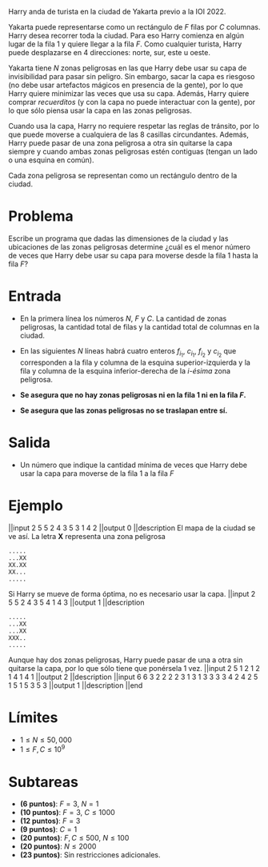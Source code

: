 Harry anda de turista en la ciudad de Yakarta previo a la IOI 2022.

Yakarta puede representarse como un rectángulo de $F$ filas por $C$ columnas. Harry desea recorrer toda la ciudad. Para eso Harry comienza en algún lugar de la fila $1$ y quiere llegar a la fila $F$. Como cualquier turista, Harry puede desplazarse en 4 direcciones: norte, sur, este u oeste.

Yakarta tiene $N$ zonas peligrosas en las que Harry debe usar su capa de invisibilidad para pasar sin peligro. Sin embargo, sacar la capa es riesgoso (no debe usar artefactos mágicos en presencia de la gente), por lo que Harry quiere minimizar las veces que usa su capa. Además, Harry quiere comprar _recuerditos_ (y con la capa no puede interactuar con la gente), por lo que sólo piensa usar la capa en las zonas peligrosas.

Cuando usa la capa, Harry no requiere respetar las reglas de tránsito, por lo que puede moverse a cualquiera de las 8 casillas circundantes. Además, Harry puede pasar de una zona peligrosa a otra sin quitarse la capa siempre y cuando ambas zonas peligrosas estén contiguas (tengan un lado o una esquina en común).

Cada zona peligrosa se representan como un rectángulo dentro de la ciudad.

# Problema

Escribe un programa que dadas las dimensiones de la ciudad y las ubicaciones de las zonas peligrosas determine ¿cuál es el menor número de veces que Harry debe usar su capa para moverse desde la fila $1$ hasta la fila $F$?

# Entrada

- En la primera línea los números $N$, $F$ y $C$. La cantidad de zonas peligrosas, la cantidad total de filas y la cantidad total de columnas en la ciudad.
- En las siguientes $N$ líneas habrá cuatro enteros $f_{i_1}$, $c_{i_1}$, $f_{i_2}$ y $c_{i_2}$ que corresponden a la fila y columna de la esquina superior-izquierda y la fila y columna de la esquina inferior-derecha de la _i-ésima_ zona peligrosa.

- **Se asegura que no hay zonas peligrosas ni en la fila $1$ ni en la fila $F$.**
- **Se asegura que las zonas peligrosas no se traslapan entre sí.**

# Salida

- Un número que indique la cantidad mínima de veces que Harry debe usar la capa para moverse de la fila $1$ a la fila $F$

# Ejemplo

||input
2 5 5
2 4 3 5
3 1 4 2
||output
0
||description
El mapa de la ciudad se ve así. La letra **X** representa una zona peligrosa

```
.....
...XX
XX.XX
XX...
.....
```

Si Harry se mueve de forma óptima, no es necesario usar la capa.
||input
2 5 5
2 4 3 5
4 1 4 3
||output
1
||description

```
.....
...XX
...XX
XXX..
.....
```

Aunque hay dos zonas peligrosas, Harry puede pasar de una a otra sin quitarse la capa, por lo que sólo tiene que ponérsela $1$ vez.
||input
2 5 1
2 1 2 1
4 1 4 1
||output
2
||description
||input
6 6 3
2 2 2 2
3 1 3 1
3 3 3 3
4 2 4 2
5 1 5 1
5 3 5 3
||output
1
||description
||end

# Límites

- $1 \leq N \leq 50,000$
- $1 \leq F, C \leq 10^9$

# Subtareas

- **(6 puntos)**: $F = 3$, $N = 1$
- **(10 puntos)**: $F = 3$, $C \leq 1000$
- **(12 puntos)**: $F = 3$
- **(9 puntos)**: $C = 1$
- **(20 puntos)**: $F, C \leq 500$, $N \leq 100$
- **(20 puntos)**: $N \leq 2000$
- **(23 puntos)**: Sin restricciones adicionales.

